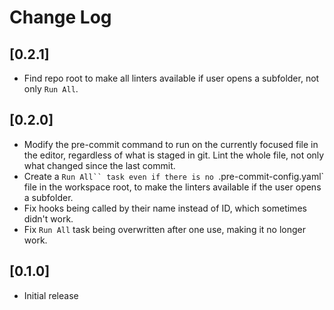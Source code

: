 # Change Log

## [0.2.1]
- Find repo root to make all linters available if user opens a subfolder, not only `Run All`.

## [0.2.0]

- Modify the pre-commit command to run on the currently focused file in the editor, regardless of what is staged in git. Lint the whole file, not only what changed since the last commit.
- Create a `Run All`` task even if there is no `.pre-commit-config.yaml` file in the workspace root, to make the linters available if the user opens a subfolder.
- Fix hooks being called by their name instead of ID, which sometimes didn't work.
- Fix `Run All` task being overwritten after one use, making it no longer work.

## [0.1.0]

- Initial release